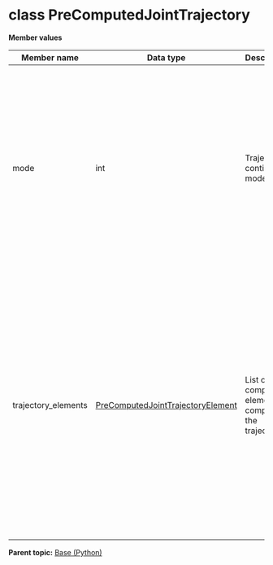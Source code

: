 # class PreComputedJointTrajectory

 **Member values** 

|Member name|Data type|Description|Usage|
|-----------|---------|-----------|-----|
|mode|int|Trajectory continuity mode|You can manipulate the field mode as if it were a regular field. To clear the value of mode and reset it to the default value for its type, you call the ClearField\(\) method of the Message interface.|
|trajectory\_elements| [PreComputedJointTrajectoryElement](PreComputedJointTrajectoryElement.md#)|List of pre-computed elements composing the trajectory.|Repeated message fields are represented as an object that acts like a Python sequence. However, You must use add\(\) instead of append\(\). It also has an extend\(\) function that appends an entire list of messages, but makes a copy of every message in the list.|

**Parent topic:** [Base \(Python\)](../../summary_pages/Base.md)


